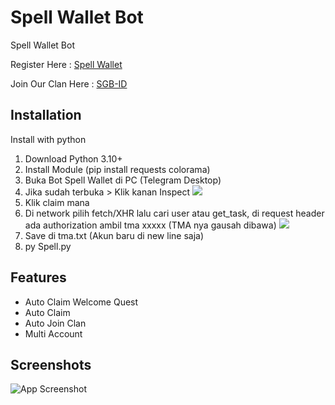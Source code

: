﻿
# Spell Wallet Bot
Spell Wallet Bot 

Register Here : [Spell Wallet](https://bit.ly/45iU3Ev)

Join Our Clan Here : [SGB-ID](https://t.me/spell_wallet_bot/wallet?startapp=clan=sei1x5qp3awdh8fxl0m8l96gd4cm374j476xz4e9xj3ue6nwmp0mdy6qvc52u7)



## Installation

Install with python

1. Download Python 3.10+
2. Install Module (pip install requests colorama)
3. Buka Bot Spell Wallet di PC (Telegram Desktop)
4. Jika sudah terbuka > Klik kanan Inspect
![](https://i.ibb.co.com/KbQ1xW1/Cuplikan-layar-2024-06-08-215434.png)
5. Klik claim mana
6. Di network pilih fetch/XHR lalu cari user atau get_task, di request header ada authorization ambil tma xxxxx (TMA nya gausah dibawa)
![](https://i.ibb.co.com/cNQd0N6/Cuplikan-layar-2024-06-08-215921.png)
7. Save di tma.txt (Akun baru di new line saja)
8. py Spell.py


## Features

- Auto Claim Welcome Quest 
- Auto Claim
- Auto Join Clan
- Multi Account


## Screenshots

![App Screenshot](https://i.ibb.co.com/vJhFJ84/Cuplikan-layar-2024-06-08-214159.png)
